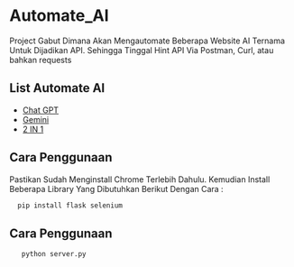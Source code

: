 
# Automate_AI

Project Gabut Dimana Akan Mengautomate Beberapa Website AI Ternama Untuk Dijadikan API. Sehingga Tinggal Hint API Via Postman, Curl, atau bahkan requests



## List Automate AI

 - [Chat GPT](https://chat.openai.com/)
 - [Gemini](https://gemini.google.com/app)
 - [2 IN 1](https://gemini.google.com/app)


## Cara Penggunaan

Pastikan Sudah Menginstall Chrome Terlebih Dahulu. Kemudian Install Beberapa Library Yang Dibutuhkan Berikut Dengan Cara :

```python
  pip install flask selenium
```

## Cara Penggunaan
```python
   python server.py
```


